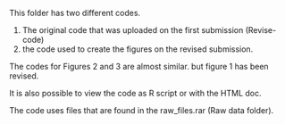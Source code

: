 This folder has two different codes. 
1. The original code that was uploaded on the first submission (Revise-code)
2. the code used to create the figures on the revised submission.

The codes for Figures 2 and 3 are almost similar. but figure 1 has been revised. 

It is also possible to view the code as R script or with the HTML doc.

The code uses files that are found in the raw_files.rar (Raw data folder).
